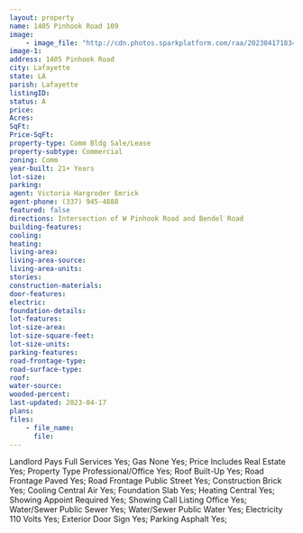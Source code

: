 ```yaml
---
layout: property
name: 1405 Pinhook Road 109
image:
    - image_file: "http://cdn.photos.sparkplatform.com/raa/20230417183444827283000000.jpg"
image-1:
address: 1405 Pinhook Road
city: Lafayette
state: LA
parish: Lafayette
listingID: 
status: A
price: 
Acres: 
SqFt: 
Price-SqFt: 
property-type: Comm Bldg Sale/Lease
property-subtype: Commercial
zoning: Comm
year-built: 21+ Years
lot-size: 
parking: 
agent: Victoria Hargroder Emrick
agent-phone: (337) 945-4888
featured: false
directions: Intersection of W Pinhook Road and Bendel Road
building-features: 
cooling: 
heating: 
living-area: 
living-area-source: 
living-area-units: 
stories: 
construction-materials: 
door-features: 
electric: 
foundation-details: 
lot-features: 
lot-size-area: 
lot-size-square-feet: 
lot-size-units: 
parking-features: 
road-frontage-type: 
road-surface-type: 
roof: 
water-source: 
wooded-percent: 
last-updated: 2023-04-17
plans: 
files:
    - file_name:
      file:
---
```

Landlord Pays	Full Services	Yes;
Gas	None	Yes;
Price Includes	Real Estate	Yes;
Property Type	Professional/Office	Yes;
Roof	Built-Up	Yes;
Road Frontage	Paved	Yes;
Road Frontage	Public Street	Yes;
Construction	Brick	Yes;
Cooling	Central Air	Yes;
Foundation	Slab	Yes;
Heating	Central	Yes;
Showing	Appoint Required	Yes;
Showing	Call Listing Office	Yes;
Water/Sewer	Public Sewer	Yes;
Water/Sewer	Public Water	Yes;
Electricity	110 Volts	Yes;
Exterior	Door Sign	Yes;
Parking	Asphalt	Yes;

